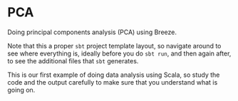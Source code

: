 # PCA

Doing principal components analysis (PCA) using Breeze.

Note that this a proper `sbt` project template layout, so navigate around to see where everything is, ideally before you do `sbt run`, and then again after, to see the additional files that `sbt` generates.

This is our first example of doing data analysis using Scala, so study the code and the output carefully to make sure that you understand what is going on.

